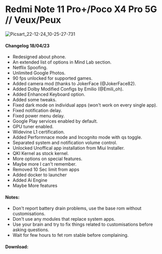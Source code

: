 # Redmi Note 11 Pro+/Poco X4 Pro 5G // Veux/Peux
![Picsart_22-12-24_10-25-27-731](https://telegra.ph/file/389f026a02c6e8d8e97dc.jpg)

#### Changelog 18/04/23

- Redesigned about phone.
- An extended list of options in Mind Lab section.
- Netflix Spoofing.
- Unlimited Google Photos.
- 90 fps unlocked for supported games.
- Added camera mod (thanks to JokerFace (@JokerFace82).
- Added Dolby Modified Configs by Emilio (@Emili_oh).
- Added Enhanced Keyboard option.
- Added some tweaks.
- Fixed dark mode on individual apps (won't work on every single app).
- Fixed notification delay.
- Fixed power menu delay.
- Google Play services enabled by default.
- GPU tuner enabled.
- Widevine L1 certification.
- Added Performnace mode and Incognito mode with qs toggle.
- Separated system and notification volume control.
- Unlocked Unoffical app installation from Miui Installer.
- QKI Kernel as stock kernel.
- More options on special features.
- Maybe more I can't remember.
- Removed 10 Sec limit from apps
- Added docker to launcher
- Added Ai Engine
- Maybe More features

#### Notes:

- Don't report battery drain problems, use the base rom without customisations.
- Don't use any modules that replace system apps.
- Use your brain and try to fix things related to customisations before asking questions.
- Wait for few hours to fet rom stable before complaining.

#### Download:
